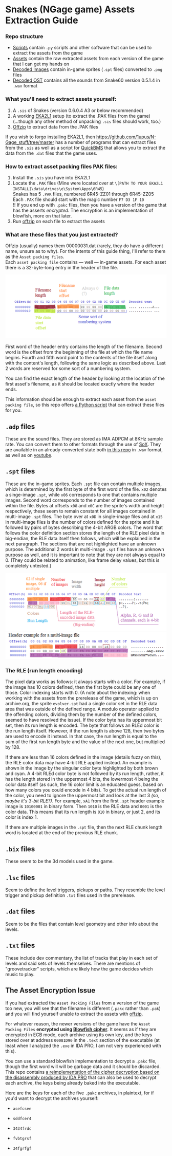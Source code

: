 # Snakes (NGage game) Assets Extraction Guide

### Repo structure
- [Scripts](/Scripts) contain ```.py``` scripts and other software that can be used to extract the assets from the game
- [Assets](/Assets) contain the raw extracted assets from each version of the game that I can get my hands on
- [Decoded Images](/Decoded%20Images) contain in-game sprites (```.spt``` files) converted to ```.png``` files
- [Decoded OST](/Decoded%20OST) contains all the sounds from Snake60 version 0.5.1.4 in ```.wav``` format

### What you'll need to extract assets yourself:
1. A ```.sis``` of Snakes (version 0.6.0.4 A3 or below recommended)
2. A working [EKA2L1](https://github.com/EKA2L1/EKA2L1) setup (to extract the .PAK files from the game) (...though any other method of unpacking ```.sis``` files should work, too.)
3. [Offzip](http://aluigi.altervista.org/search.php?src=offzip) to extract data from the .PAK files

If you wish to forgo installing EKA2L1, then https://github.com/1upus/N-Gage_stuff/tree/master has a number of programs that can extract files from the ```.sis``` as well as a script for [QuickBMS](https://aluigi.altervista.org/quickbms.htm) that allows you to extract the data from the ```.dat``` files that the game uses.

### How to extract asset packing files PAK files:
1. Install the ```.sis``` you have into EKA2L1
2. Locate the ```.PAK``` files (Mine were located over at ```\[PATH TO YOUR EKA2L1 INSTALL]\data\drives\e\System\Apps\6R45```)   
   Snakes has 5 ```.PAK``` files, numbered 6R45-ZZ01 through 6R45-ZZ05   
   Each ```.PAK``` file should start with the magic number ```F7 D3 1F 10```   
   !! If you end up with ```.pakc``` files, then you have a version of the game that has the asserts _encrypted_. The encryption is an implementation of blowfish, more on that later.
3. Run [offzip](http://aluigi.altervista.org/search.php?src=offzip) on each file to extract the assets

### What are these files that you just extracted?
Offzip (usually) names them 00000031.dat (rarely, they do have a different name, unsure as to why). For the intents of this guide thing, I'll refer to them as the ```Asset packing files```.   
Each ```asset packing file``` contains — well — in-game assets. For each asset there is a 32-byte-long entry in the header of the file.

![heres a pic of the header](imgs/asset%20packing%20header.png)

First word of the header entry contains the length of the filename. Second word is the offset from the beginning of the file at which the file name begins. Fourth and fifth word point to the contents of the file itself along with the content's length, following the same logic as described above. Last 2 words are reserved for some sort of a numbering system.

You can find the exact length of the header by looking at the location of the first asset's filename, as it should be located exactly where the header ends.

This information should be enough to extract each asset from the ```asset packing file```, so this repo offers [a Python script](/Scripts/unpacker.py) that can extract these files for you.

## ```.adp``` files
These are the sound files. They are stored as IMA ADPCM at 8KHz sample rate. You can convert them to other formats through the use of [SoX](https://sourceforge.net/projects/sox/). They are available in an already-converted state both [in this repo](/Decoded%20OST) in ```.wav``` format, as well as on [youtube](https://youtu.be/4M8aX67pUe4).

## ```.spt``` files
These are the in-game sprites. Each ```.spt``` file can contain multiple images, which is determined by the first byte of the first word of the file. ```x02``` denotes a singe-image ```.spt```, while ```x06``` corresponds to one that contains multiple images. Second word corresponds to the number of images contained within the file. Bytes at offsets ```x08``` and ```x0C``` are the sprite's width and height respectively, these seem to remain constant for all images contained in multi-image ```.spt``` files. The byte over at ```x0D``` in single-image files and at ```x15``` in multi-image files is the number of colors defined for the sprite and it is followed by pairs of bytes describing the 4-bit ARGB colors. The word that follows the color definition section stores the length of the RLE pixel data in big-endian, the RLE data itself then follows, which will be explained in the next paragraph. The sections that are not highlighted have an unknown purpose. The additional 2 words in multi-image ```.spt``` files have an unknown purpose as well, and it is important to note that they are not always equal to 0. (They could be related to animation, like frame delay values, but this is completely untested.)

![pic of a single-image .spt file header](imgs/spt%20format.png)
![pic of a multi-image .spt file header](imgs/spt%20multi%20format.png)

### The RLE (run length encoding)
The pixel data works as follows: it always starts with a color. For example, if the image has 10 colors defined, then the first byte could be any one of those. Color indexing starts with 0. (A note about the indexing: when working with the assets from the prerelease of the game, which is up on archive.org, the sprite ```evolver.spt``` had a single color set in the RLE data area that was outside of the defined range. A modulo operator applied to the offending colors, dividing them by the number of the defined colors, seemed to have resolved the issue). If the color byte has its uppermost bit set, then its run length is encoded. The byte that follows an RLEd color is the run length itself. However, if the run length is above 128, then two bytes are used to encode it instead. In that case, the run length is equal to the sum of the first run length byte and the value of the next one, but multiplied by 128.

If there are less than 16 colors defined in the image (details fuzzy on this), the RLE color data may have 4-bit RLE applied instead. An example is shown in the image by the singular color byte highlighted by both brown and cyan. A 4-bit RLEd color byte is not followed by its run length, rather, it has the length stored in the uppermost 4 bits, the lowermost 4 being the color data itself (as such, the 16 color limit is an educated guess, based on how many colors you could encode in 4 bits). To get the actual run length of the color, you need to ignore the uppermost bit and look at the last 3 _(so, maybe it's 3-bit RLE?)_. For example, ```xA1``` from the first ```.spt``` header example image is ```10100001``` in binary form. Then ```1010``` is the RLE data and ```0001``` is the color data. This means that its run length is ```010``` in binary, or just 2, and its color is index 1.

If there are multiple images in the ```.spt``` file, then the next RLE chunk length word is located at the end of the previous RLE chunk.

## ```.bix``` files
These seem to be the 3d models used in the game.

## ```.lsc``` files
Seem to define the level triggers, pickups or paths. They resemble the level trigger and pickup definition ```.txt``` files used in the prerelease.

## ```.dat``` files
Seem to be the files that contain level geometry and other info about the levels.

## ```.txt``` files
These include dev commentary, the list of tracks that play in each set of levels and said sets of levels themselves. There are mentions of "groovetracker" scripts, which are likely how the game decides which music to play.

## The Asset Encryption Issue
If you had extracted the ```Asset Packing Files``` from a version of the game too new, you will see that the filename is different (```.pakc``` rather than ```.pak```) and you will find yourself unable to extract the assets with [offzip](http://aluigi.altervista.org/search.php?src=offzip).

For whatever reason, the newer versions of the game have the ```Asset Packing Files``` **encrypted using [Blowfish cipher](https://en.wikipedia.org/wiki/Blowfish_(cipher))**. It seems as if they are encrypted in ECB mode, each archive using its own key, and the keys stored over at address ```00081D90``` in the ```.text``` section of the executable (at least when I analyzed the ```.exe``` in IDA PRO, I am not very experienced with this).

You can use a standard blowfish implementation to decrypt a ```.pakc``` file, though the first word will will be garbage data and it should be discarded. This repo contains [a reimplementation of the cipher decryption based on the disassembly produced by IDA PRO](Scripts/PAKC_decryptor) that can also be used to decrypt each archive, the keys being already baked into the executable.

Here are the keys for each of the five ```.pakc``` archives, in plaintext, for if you'd want to decrypt the archives yourself:

- ```asefcsee```

- ```sddfcer4```

- ```3434frdc```

- ```fvbtgrsf```

- ```34fgrfgf```
